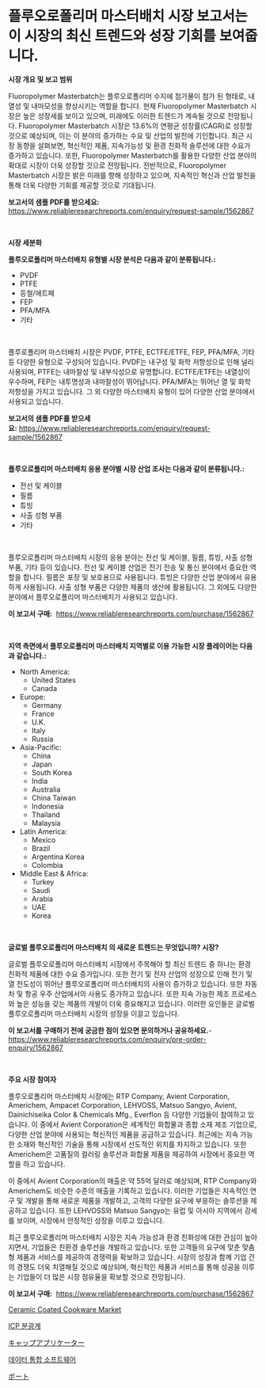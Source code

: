 <p><h1>플루오로폴리머 마스터배치 시장 보고서는 이 시장의 최신 트렌드와 성장 기회를 보여줍니다.</h1></p><p><strong>시장 개요 및 보고 범위</strong></p>
<p><p>Fluoropolymer Masterbatch는 플루오로폴리머 수지에 첨가물이 첨가 된 형태로, 내열성 및 내마모성을 향상시키는 역할을 합니다. 현재 Fluoropolymer Masterbatch 시장은 높은 성장세를 보이고 있으며, 미래에도 이러한 트렌드가 계속될 것으로 전망됩니다. Fluoropolymer Masterbatch 시장은 13.6%의 연평균 성장률(CAGR)로 성장할 것으로 예상되며, 이는 이 분야의 증가하는 수요 및 산업의 발전에 기인합니다. 최근 시장 동향을 살펴보면, 혁신적인 제품, 지속가능성 및 환경 친화적 솔루션에 대한 수요가 증가하고 있습니다. 또한, Fluoropolymer Masterbatch를 활용한 다양한 산업 분야의 확대로 시장이 더욱 성장할 것으로 전망됩니다. 전반적으로, Fluoropolymer Masterbatch 시장은 밝은 미래를 향해 성장하고 있으며, 지속적인 혁신과 산업 발전을 통해 더욱 다양한 기회를 제공할 것으로 기대됩니다.</p></p>
<p><strong>보고서의 샘플 PDF를 받으세요:</strong> <a href="https://www.reliableresearchreports.com/enquiry/request-sample/1562867">https://www.reliableresearchreports.com/enquiry/request-sample/1562867</a></p>
<p>&nbsp;</p>
<p><strong>시장 세분화</strong></p>
<p><strong>플루오로폴리머 마스터배치 유형별 시장 분석은 다음과 같이 분류됩니다.:</strong></p>
<p><ul><li>PVDF</li><li>PTFE</li><li>등철/에트페</li><li>FEP</li><li>PFA/MFA</li><li>기타</li></ul></p>
<p>&nbsp;</p>
<p><p>플루로폴리머 마스터배치 시장은 PVDF, PTFE, ECTFE/ETFE, FEP, PFA/MFA, 기타 등 다양한 유형으로 구성되어 있습니다. PVDF는 내구성 및 화학 저항성으로 인해 널리 사용되며, PTFE는 내마찰성 및 내부식성으로 유명합니다. ECTFE/ETFE는 내열성이 우수하며, FEP는 내투명성과 내마찰성이 뛰어납니다. PFA/MFA는 뛰어난 열 및 화학 저항성을 가지고 있습니다. 그 외 다양한 마스터배치 유형이 있어 다양한 산업 분야에서 사용되고 있습니다.</p></p>
<p><strong>보고서의 샘플 PDF를 받으세요:</strong>&nbsp;<a href="https://www.reliableresearchreports.com/enquiry/request-sample/1562867">https://www.reliableresearchreports.com/enquiry/request-sample/1562867</a></p>
<p>&nbsp;</p>
<p><strong> 플루오로폴리머 마스터배치 응용 분야별 시장 산업 조사는 다음과 같이 분류됩니다.:</strong></p>
<p><ul><li>전선 및 케이블</li><li>필름</li><li>튜빙</li><li>사출 성형 부품</li><li>기타</li></ul></p>
<p>&nbsp;</p>
<p><p>플루오로폴리머 마스터배치 시장의 응용 분야는 전선 및 케이블, 필름, 튜빙, 사출 성형 부품, 기타 등이 있습니다. 전선 및 케이블 산업은 전기 전송 및 통신 분야에서 중요한 역할을 합니다. 필름은 포장 및 보호용으로 사용됩니다. 튜빙은 다양한 산업 분야에서 유용하게 사용됩니다. 사출 성형 부품은 다양한 제품의 생산에 활용됩니다. 그 외에도 다양한 분야에서 플루오로폴리머 마스터배치가 사용되고 있습니다.</p></p>
<p><strong>이 보고서 구매:</strong>&nbsp; <a href="https://www.reliableresearchreports.com/purchase/1562867">https://www.reliableresearchreports.com/purchase/1562867</a></p>
<p>&nbsp;</p>
<p><strong>지역 측면에서 플루오로폴리머 마스터배치 지역별로 이용 가능한 시장 플레이어는 다음과 같습니다.:</strong></p>
<p><ul>
    <li>
        North America:
        <ul>
            <li>United States</li>
            <li>Canada</li>
        </ul>
    </li>
    <li>
        Europe:
        <ul>
            <li>Germany</li>
            <li>France</li>
            <li>U.K.</li>
            <li>Italy</li>
            <li>Russia</li>
        </ul>
    </li>
    <li>
        Asia-Pacific:
        <ul>
            <li>China</li>
            <li>Japan</li>
            <li>South Korea</li>
            <li>India</li>
            <li>Australia</li>
            <li>China Taiwan</li>
            <li>Indonesia</li>
            <li>Thailand</li>
            <li>Malaysia</li>
        </ul>
    </li>
    <li>
        Latin America:
        <ul>
            <li>Mexico</li>
            <li>Brazil</li>
            <li>Argentina Korea</li>
            <li>Colombia</li>
        </ul>
    </li>
    <li>
        Middle East & Africa:
        <ul>
            <li>Turkey</li>
            <li>Saudi</li>
            <li>Arabia</li>
            <li>UAE</li>
            <li>Korea</li>
        </ul>
    </li>
    </ul></p>
<p>&nbsp;</p>
<p><strong>글로벌 플루오로폴리머 마스터배치 의 새로운 트렌드는 무엇입니까? 시장?</strong></p>
<p><p>글로벌 플루오로폴리머 마스터배치 시장에서 주목해야 할 최신 트렌드 중 하나는 환경 친화적 제품에 대한 수요 증가입니다. 또한 전기 및 전자 산업의 성장으로 인해 전기 및 열 전도성이 뛰어난 플루오로폴리머 마스터배치의 사용이 증가하고 있습니다. 또한 자동차 및 항공 우주 산업에서의 사용도 증가하고 있습니다. 또한 지속 가능한 제조 프로세스와 높은 성능을 갖는 제품의 개발이 더욱 중요해지고 있습니다. 이러한 요인들은 글로벌 플루오로폴리머 마스터배치 시장의 성장을 이끌고 있습니다.</p></p>
<p><strong>이 보고서를 구매하기 전에 궁금한 점이 있으면 문의하거나 공유하세요.</strong>- <a href="https://www.reliableresearchreports.com/enquiry/pre-order-enquiry/1562867">https://www.reliableresearchreports.com/enquiry/pre-order-enquiry/1562867</a></p>
<p>&nbsp;</p>
<p><strong>주요 시장 참여자</strong></p>
<p><p>플루오로폴리머 마스터배치 시장에는 RTP Company, Avient Corporation, Americhem, Ampacet Corporation, LEHVOSS, Matsuo Sangyo, Avient, Dainichiseika Color & Chemicals Mfg., Everflon 등 다양한 기업들이 참여하고 있습니다. 이 중에서 Avient Corporation은 세계적인 화합물과 종합 소재 제조 기업으로, 다양한 산업 분야에 사용되는 혁신적인 제품을 공급하고 있습니다. 최근에는 지속 가능한 소재와 혁신적인 기술을 통해 시장에서 선도적인 위치를 차지하고 있습니다. 또한 Americhem은 고품질의 컬러링 솔루션과 화합물 제품을 제공하여 시장에서 중요한 역할을 하고 있습니다.</p><p>이 중에서 Avient Corporation의 매출은 약 55억 달러로 예상되며, RTP Company와 Americhem도 비슷한 수준의 매출을 기록하고 있습니다. 이러한 기업들은 지속적인 연구 및 개발을 통해 새로운 제품을 개발하고, 고객의 다양한 요구에 부응하는 솔루션을 제공하고 있습니다. 또한 LEHVOSS와 Matsuo Sangyo는 유럽 및 아시아 지역에서 강세를 보이며, 시장에서 안정적인 성장을 이루고 있습니다.</p><p>최근 플루오로폴리머 마스터배치 시장은 지속 가능성과 환경 친화성에 대한 관심이 높아지면서, 기업들은 친환경 솔루션을 개발하고 있습니다. 또한 고객들의 요구에 맞춘 맞춤형 제품과 서비스를 제공하여 경쟁력을 확보하고 있습니다. 시장의 성장과 함께 기업 간의 경쟁도 더욱 치열해질 것으로 예상되며, 혁신적인 제품과 서비스를 통해 성공을 이루는 기업들이 더 많은 시장 점유율을 확보할 것으로 전망됩니다.</p></p>
<p><strong>이 보고서 구매:</strong>&nbsp;&nbsp;<a href="https://www.reliableresearchreports.com/purchase/1562867">https://www.reliableresearchreports.com/purchase/1562867</a></p>
<p><p><a href="https://issuu.com/reportprime-2/docs/ceramic-coated-cookware-market-size-2030.pptx">Ceramic Coated Cookware Market</a></p><p><a href="https://github.com/akzkkws047661437/Market-Research-Report-List-1/blob/main/24780305023.md">ICP 분광계</a></p><p><a href="https://medium.com/@melliestracke2023/%E3%82%AD%E3%83%A3%E3%83%83%E3%83%97%E3%82%A2%E3%83%97%E3%83%AA%E3%82%B1%E3%83%BC%E3%82%BF%E3%83%BC%E3%81%AE%E5%B8%82%E5%A0%B4%E8%A6%8F%E6%A8%A1-%E5%B8%82%E5%A0%B4%E3%81%AE%E8%A6%8B%E9%80%9A%E3%81%97%E3%81%A8%E5%B8%82%E5%A0%B4%E4%BA%88%E6%B8%AC-2024%E5%B9%B4%E3%81%8B%E3%82%892031%E5%B9%B4-cac47cbb60dc">キャップアプリケーター</a></p><p><a href="https://medium.com/@melodyfunk1988/%EB%8D%B0%EC%9D%B4%ED%84%B0-%ED%86%B5%ED%95%A9-%EC%86%8C%ED%94%84%ED%8A%B8%EC%9B%A8%EC%96%B4-%EC%8B%9C%EC%9E%A5-%EA%B7%9C%EB%AA%A8-%EB%B0%8F-%EC%8B%9C%EC%9E%A5-%EB%8F%99%ED%96%A5-2024%EB%85%84%EB%B6%80%ED%84%B0-2031%EB%85%84%EA%B9%8C%EC%A7%80%EC%9D%98-%EC%82%B0%EC%97%85-%EC%A0%84%EB%A7%9D-%EC%99%84%EC%A0%84-%EC%A0%95%EB%A6%AC-04519f631238">데이터 통합 소프트웨어</a></p><p><a href="https://medium.com/@rebekaanderson14/%E3%83%9C%E3%83%BC%E3%83%88%E5%B8%82%E5%A0%B4%E8%A6%8F%E6%A8%A1-cagr-%E3%83%88%E3%83%AC%E3%83%B3%E3%83%89-2024-2030-1ad0dba7289a">ボート</a></p></p>
